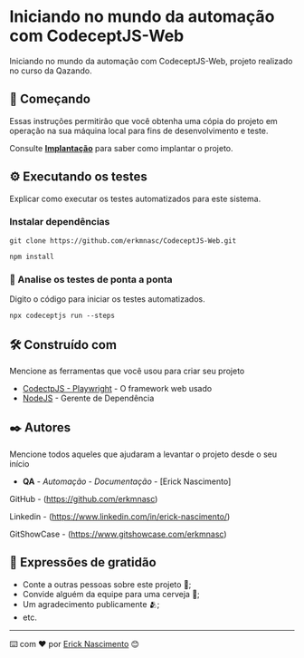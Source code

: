 # Iniciando no mundo da automação com CodeceptJS-Web

Iniciando no mundo da automação com CodeceptJS-Web, projeto realizado no curso da Qazando.

## 🚀 Começando

Essas instruções permitirão que você obtenha uma cópia do projeto em operação na sua máquina local para fins de desenvolvimento e teste.

Consulte **[Implantação](#-implanta%C3%A7%C3%A3o)** para saber como implantar o projeto.

## ⚙️ Executando os testes

Explicar como executar os testes automatizados para este sistema.

### Instalar dependências

```
git clone https://github.com/erkmnasc/CodeceptJS-Web.git
```
```
npm install
```


### 🔩 Analise os testes de ponta a ponta

Digito o código para iniciar os testes automatizados.

```
npx codeceptjs run --steps
```

## 🛠️ Construído com

Mencione as ferramentas que você usou para criar seu projeto

* [CodectpJS - Playwright](https://codecept.io/playwright/) - O framework web usado
* [NodeJS](https://nodejs.org/en/) - Gerente de Dependência

## ✒️ Autores

Mencione todos aqueles que ajudaram a levantar o projeto desde o seu início

* **QA** - *Automação* - *Documentação* - [Erick Nascimento]

GitHub - (https://github.com/erkmnasc)

Linkedin - (https://www.linkedin.com/in/erick-nascimento/)

GitShowCase - (https://www.gitshowcase.com/erkmnasc)


## 🎁 Expressões de gratidão

* Conte a outras pessoas sobre este projeto 📢;
* Convide alguém da equipe para uma cerveja 🍺;
* Um agradecimento publicamente 🫂;
* etc.


---
⌨️ com ❤️ por [Erick Nascimento](https://github.com/erkmnasc) 😊
